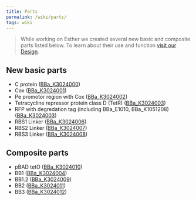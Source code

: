 ```yaml
---
title: Parts
permalink: /wiki/parts/
tags: wiki
---
```


> While working on Esther we created several new basic and composite parts listed below. To learn about their use and function [visit our Design](/Team:Stockholm/Design).

## New basic parts

-   C protein ([BBa_K3024000](http://parts.igem.org/Part:BBa_K3024000))
-   Cox ([BBa_K3024001](http://parts.igem.org/Part:BBa_K3024001))
-   Pe promotor region with Cox ([BBa_K3024002](http://parts.igem.org/Part:BBa_K3024002))
-   Tetracycline repressor protein class D (TetR) ([BBa_K3024003](http://parts.igem.org/Part:BBa_K3024003))
-   RFP with degredation tag (including BBa_E1010, BBa_K1051208) ([BBa_K3024003](http://parts.igem.org/Part:BBa_K3024003))
-   RBS1 Linker ([BBa_K3024006](http://parts.igem.org/Part:BBa_K3024006))
-   RBS2 Linker ([BBa_K3024007](http://parts.igem.org/Part:BBa_K3024007))
-   RBS3 Linker ([BBa_K3024008](http://parts.igem.org/Part:BBa_K3024008))

## Composite parts

-   pBAD tetO ([BBa_K3024010](http://parts.igem.org/Part:BBa_K3024010))
-   BB1 ([BBa_K3024004](http://parts.igem.org/Part:BBa_K3024004))
-   BB1.2 ([BBa_K3024009](http://parts.igem.org/Part:BBa_K3024009))
-   BB2 ([BBa_K3024011](http://parts.igem.org/Part:BBa_K3024011))
-   BB3 ([BBa_K3024012](http://parts.igem.org/Part:BBa_K3024012))
